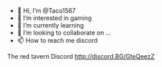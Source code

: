 - 👋 Hi, I’m @Taco1567
- 👀 I’m interested in gaming
- 🌱 I’m currently learning 
- 💞️ I’m looking to collaborate on ...
- 📫 How to reach me discord

The red tavern Discord http://discord.BG/GteQeezZ
